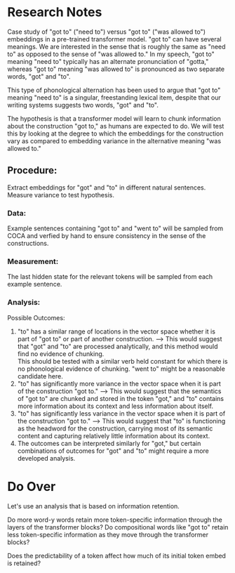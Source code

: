 # Research Notes

Case study of "got to" ("need to") versus "got to" ("was allowed to") embeddings in a pre-trained transformer model.
"got to" can have several meanings. We are interested in the sense that is roughly the same as "need to" as opposed to the sense of "was allowed to." In my speech, "got to" meaning "need to" typically has an alternate pronunciation of "gotta," whereas "got to" meaning "was allowed to" is pronounced as two separate words, "got" and "to".

This type of phonological alternation has been used to argue that "got to" meaning "need to" is a singular, freestanding lexical item, despite that our writing systems suggests two words, "got" and "to".

The hypothesis is that a transformer model will learn to chunk information about the construction "got to," as humans are expected to do. We will test this by looking at the degree to which the embeddings for the construction vary as compared to embedding variance in the alternative meaning "was allowed to."

## Procedure:
Extract embeddings for "got" and "to" in different natural sentences. Measure variance to test hypothesis.

### Data:
Example sentences containing "got to" and "went to" will be sampled from COCA and verfied by hand to ensure consistency in the sense of the constructions.

### Measurement:
The last hidden state for the relevant tokens will be sampled from each example sentence.

### Analysis:



Possible Outcomes:

1. "to" has a similar range of locations in the vector space whether it is part of "got to" or part of another construction. --> This would suggest that "got" and "to" are processed analytically, and this method would find no evidence of chunking.  
This should be tested with a similar verb held constant for which there is no phonological evidence of chunking. "went to" might be a reasonable candidate here.
2. "to" has significantly more variance in the vector space when it is part of the construction "got to." --> This would suggest that the semantics of "got to" are chunked and stored in the token "got," and "to" contains more information about its context and less information about itself.
3. "to" has significantly less variance in the vector space when it is part of the construction "got to." --> This would suggest that "to" is functioning as the headword for the construction, carrying most of its semantic content and capturing relatively little information about its context.
4. The outcomes can be interpreted similarly for "got," but certain combinations of outcomes for "got" and "to" might require a more developed analysis.

# Do Over

Let's use an analysis that is based on information retention.

Do more word-y words retain more token-specific information through the layers of the transformer blocks? Do compositional words like "got to" retain less token-specific information as they move through the transformer blocks?

Does the predictability of a token affect how much of its initial token embed is retained?
